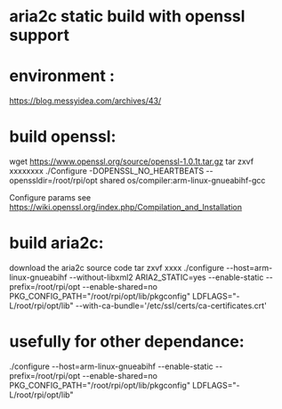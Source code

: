 aria2c static build with openssl support
===

# environment :
https://blog.messyidea.com/archives/43/


# build openssl:
wget https://www.openssl.org/source/openssl-1.0.1t.tar.gz
tar zxvf xxxxxxxx
./Configure -DOPENSSL_NO_HEARTBEATS --openssldir=/root/rpi/opt shared os/compiler:arm-linux-gnueabihf-gcc 

Configure params see https://wiki.openssl.org/index.php/Compilation_and_Installation


# build aria2c:
download the aria2c source code
tar zxvf xxxx
./configure --host=arm-linux-gnueabihf --without-libxml2 ARIA2_STATIC=yes --enable-static --prefix=/root/rpi/opt  --enable-shared=no PKG_CONFIG_PATH="/root/rpi/opt/lib/pkgconfig" LDFLAGS="-L/root/rpi/opt/lib"   --with-ca-bundle='/etc/ssl/certs/ca-certificates.crt'



# usefully for other dependance:
./configure --host=arm-linux-gnueabihf --enable-static --prefix=/root/rpi/opt  --enable-shared=no PKG_CONFIG_PATH="/root/rpi/opt/lib/pkgconfig" LDFLAGS="-L/root/rpi/opt/lib"  

